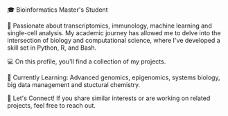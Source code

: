 🎓 Bioinformatics Master's Student

🔬 Passionate about transcriptomics, immunology, machine learning and single-cell analysis. 
My academic journey has allowed me to delve into the intersection of biology and computational science, where I've developed a skill set in Python, R, and Bash.

💻 On this profile, you'll find a collection of my projects.

🌱 Currently Learning: Advanced genomics, epigenomics, systems biology, big data management and stuctural chemistry.

🚀 Let's Connect! If you share similar interests or are working on related projects, feel free to reach out.
